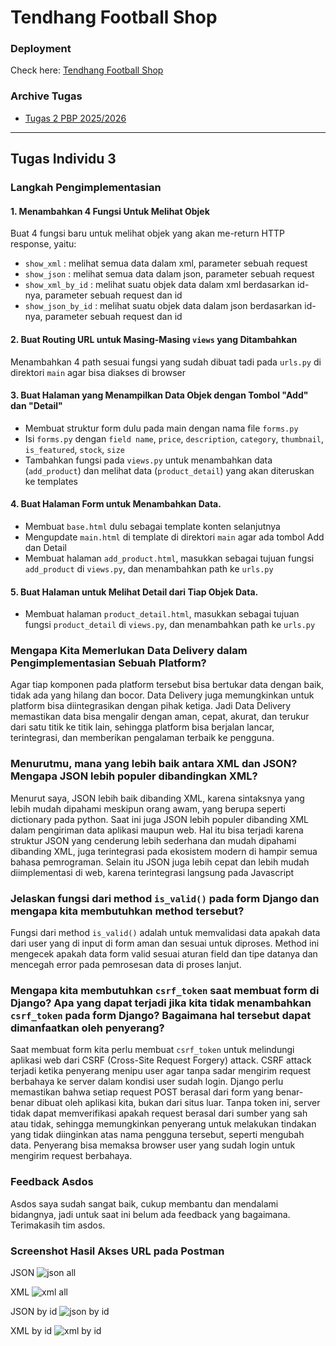 # Tendhang Football Shop

### Deployment
Check here: [Tendhang Football Shop](https://raihan-maulana41-tendhang.pbp.cs.ui.ac.id/)

### Archive Tugas
   - [Tugas 2 PBP 2025/2026](https://github.com/raihanheriandry/tendhang/wiki/Tugas-2-PBP)

---

## Tugas Individu 3

### Langkah Pengimplementasian

#### 1. Menambahkan 4 Fungsi Untuk Melihat Objek   
   Buat 4 fungsi baru untuk melihat objek yang akan me-return HTTP response, yaitu:
   - `show_xml` : melihat semua data dalam xml, parameter sebuah request
   - `show_json` : melihat semua data dalam json, parameter sebuah request
   - `show_xml_by_id` : melihat suatu objek data dalam xml berdasarkan id-nya, parameter sebuah request dan id
   - `show_json_by_id` : melihat suatu objek data dalam json berdasarkan id-nya, parameter sebuah request dan id

#### 2. Buat Routing URL untuk Masing-Masing `views` yang Ditambahkan
   Menambahkan 4 path sesuai fungsi yang sudah dibuat tadi pada `urls.py` di direktori `main` agar bisa diakses di browser

#### 3. Buat Halaman yang Menampilkan Data Objek dengan Tombol "Add" dan "Detail" 
   - Membuat struktur form dulu pada main dengan nama file `forms.py` 
   - Isi `forms.py` dengan `field name`, `price`, `description`, `category`, `thumbnail`, `is_featured`, `stock`, `size`
   - Tambahkan fungsi pada `views.py` untuk menambahkan data (`add_product`) dan melihat data (`product_detail`) yang akan diteruskan ke templates

#### 4. Buat Halaman Form untuk Menambahkan Data.
   - Membuat `base.html` dulu sebagai template konten selanjutnya
   - Mengupdate `main.html` di template di direktori `main` agar ada tombol Add dan Detail
   - Membuat halaman `add_product.html`, masukkan sebagai tujuan fungsi `add_product` di `views.py`, dan menambahkan path ke `urls.py`

#### 5. Buat Halaman untuk Melihat Detail dari Tiap Objek Data.
   - Membuat halaman `product_detail.html`, masukkan sebagai tujuan fungsi `product_detail` di `views.py`, dan menambahkan path ke `urls.py`


### Mengapa Kita Memerlukan Data Delivery dalam Pengimplementasian Sebuah Platform?

Agar tiap komponen pada platform tersebut bisa bertukar data dengan baik, tidak ada yang hilang dan bocor. Data Delivery juga memungkinkan untuk platform bisa diintegrasikan dengan pihak ketiga. Jadi Data Delivery memastikan data bisa mengalir dengan aman, cepat, akurat, dan terukur dari satu titik ke titik lain, sehingga platform bisa berjalan lancar, terintegrasi, dan memberikan pengalaman terbaik ke pengguna.

### Menurutmu, mana yang lebih baik antara XML dan JSON? Mengapa JSON lebih populer dibandingkan XML?

Menurut saya, JSON lebih baik dibanding XML, karena sintaksnya yang lebih mudah dipahami meskipun orang awam, yang berupa seperti dictionary pada python. Saat ini juga JSON lebih populer dibanding XML dalam pengiriman data aplikasi maupun web. Hal itu bisa terjadi karena struktur JSON yang cenderung lebih sederhana dan mudah dipahami dibanding XML, juga terintegrasi pada ekosistem modern di hampir semua bahasa pemrograman. Selain itu JSON juga lebih cepat dan lebih mudah diimplementasi di web, karena terintegrasi langsung pada Javascript

### Jelaskan fungsi dari method `is_valid()` pada form Django dan mengapa kita membutuhkan method tersebut?

Fungsi dari method `is_valid()` adalah untuk memvalidasi data apakah data dari user yang di input di form aman dan sesuai untuk diproses. Method ini mengecek apakah data form valid sesuai aturan field dan tipe datanya dan mencegah error pada pemrosesan data di proses lanjut.

### Mengapa kita membutuhkan `csrf_token` saat membuat form di Django? Apa yang dapat terjadi jika kita tidak menambahkan `csrf_token` pada form Django? Bagaimana hal tersebut dapat dimanfaatkan oleh penyerang?

Saat membuat form kita perlu membuat `csrf_token` untuk melindungi aplikasi web dari CSRF (Cross-Site Request Forgery) attack. CSRF attack terjadi ketika penyerang menipu user agar tanpa sadar mengirim request berbahaya ke server dalam kondisi user sudah login. Django perlu memastikan bahwa setiap request POST berasal dari form yang benar-benar dibuat oleh aplikasi kita, bukan dari situs luar. Tanpa token ini, server tidak dapat memverifikasi apakah request berasal dari sumber yang sah atau tidak, sehingga memungkinkan penyerang untuk melakukan tindakan yang tidak diinginkan atas nama pengguna tersebut, seperti mengubah data. Penyerang bisa memaksa browser user yang sudah login untuk mengirim request berbahaya.

### Feedback Asdos

Asdos saya sudah sangat baik, cukup membantu dan mendalami bidangnya, jadi untuk saat ini belum ada feedback yang bagaimana. Terimakasih tim asdos.

### Screenshot Hasil Akses URL pada Postman

JSON
![json all](https://github.com/user-attachments/assets/c55695f4-2bb7-4e65-b673-d31c537e3c16)

XML
![xml all](https://github.com/user-attachments/assets/8d984e90-9b31-44e3-94d4-305391122073)

JSON by id
![json by id](https://github.com/user-attachments/assets/6af287b4-a50d-4ac2-8fb6-f03632a4bd2e)

XML by id
![xml by id](https://github.com/user-attachments/assets/63b9ea1f-233e-4d2e-8009-6a4ad46826e6)